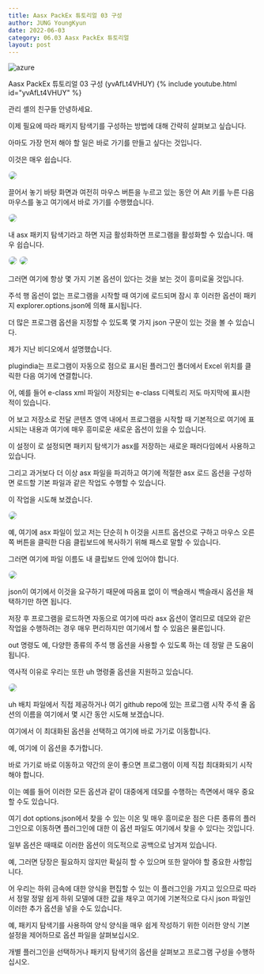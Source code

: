 ```yaml
---
title: Aasx PackEx 튜토리얼 03 구성
author: JUNG YoungKyun
date: 2022-06-03
category: 06.03 Aasx PackEx 튜토리얼
layout: post
---
```


![azure](https://img.shields.io/badge/aasx-2022.06.03-red.svg)

Aasx PackEx 튜토리얼 03 구성 (yvAfLt4VHUY)
{% include youtube.html id="yvAfLt4VHUY" %}

관리 셸의 친구들 안녕하세요. 

이제 필요에 따라 패키지 탐색기를 구성하는 방법에 대해 간략히 살펴보고 싶습니다. 

아마도 가장 먼저 해야 할 일은 바로 가기를 만들고 싶다는 것입니다. 

이것은 매우 쉽습니다. 

<img src="../images/aas/2022-06-03/20220607161909.png" style="border-radius: 10px; border: 1px solid #eaeaea;"/>

끌어서 놓기 바탕 화면과 여전히 마우스 버튼을 누르고 있는 동안 어 Alt 키를 누른 다음 마우스를 놓고 여기에서 바로 가기를 수행했습니다. 

<img src="../images/aas/2022-06-03/20220607162058.png" style="border-radius: 10px; border: 1px solid #eaeaea;"/>

내 asx 패키지 탐색기라고 하면 지금 활성화하면 프로그램을 활성화할 수 있습니다. 매우 쉽습니다. 

<img src="../images/aas/2022-06-03/20220607162211.png" style="border-radius: 10px; border: 1px solid #eaeaea;"/>

<img src="../images/aas/2022-06-03/20220607162309.png" style="border-radius: 10px; border: 1px solid #eaeaea;"/>

그러면 여기에 항상 몇 가지 기본 옵션이 있다는 것을 보는 것이 흥미로울 것입니다.

주석 행 옵션이 없는 프로그램을 시작할 때 여기에 로드되며 잠시 후 이러한 옵션이 패키지 explorer.options.json에 의해 표시됩니다.

더 많은 프로그램 옵션을 지정할 수 있도록 몇 가지 json 구문이 있는 것을 볼 수 있습니다. 

제가 지난 비디오에서 설명했습니다. 

plugindia는 프로그램이 자동으로 점으로 표시된 플러그인 폴더에서 Excel 위치를 클릭한 다음 여기에 연결합니다. 

어, 예를 들어 e-class xml 파일이 저장되는 e-class 디렉토리 저도 마지막에 표시한 적이 있습니다. 

어 보고 저장소로 전달 콘텐츠 영역 내에서 프로그램을 시작할 때 기본적으로 여기에 표시되는 내용과 여기에 매우 흥미로운 새로운 옵션이 있을 수 있습니다. 

이 설정이 로 설정되면 패키지 탐색기가 asx를 저장하는 새로운 패러다임에서 사용하고 있습니다. 

그리고 과거보다 더 이상 asx 파일을 파괴하고 여기에 적절한 asx 로드 옵션을 구성하면 로드할 기본 파일과 같은 작업도 수행할 수 있습니다. 

이 작업을 시도해 보겠습니다. 

<img src="../images/aas/2022-06-03/20220607163845.png" style="border-radius: 10px; border: 1px solid #eaeaea;"/>

예, 여기에 asx 파일이 있고 저는 단순히 h 이것을 시프트 옵션으로 구하고 마우스 오른쪽 버튼을 클릭한 다음 클립보드에 복사하기 위해 패스로 말할 수 있습니다. 

그러면 여기에 파일 이름도 내 클립보드 안에 있어야 합니다. 

<img src="../images/aas/2022-06-03/20220607163950.png" style="border-radius: 10px; border: 1px solid #eaeaea;"/>

json이 여기에서 이것을 요구하기 때문에 따옴표 없이 이 백슬래시 백슬래시 옵션을 채택하기만 하면 됩니다.

저장 후 프로그램을 로드하면 자동으로 여기에 따라 asx 옵션이 열리므로 데모와 같은 작업을 수행하려는 경우 매우 편리하지만 여기에서 할 수 있음은 물론입니다. 

out 명령도 예, 다양한 종류의 주석 행 옵션을 사용할 수 있도록 하는 데 정말 큰 도움이 됩니다. 

역사적 이유로 우리는 또한 uh 명령줄 옵션을 지원하고 있습니다. 

<img src="../images/aas/2022-06-03/20220607164114.png" style="border-radius: 10px; border: 1px solid #eaeaea;"/>

uh 배치 파일에서 직접 제공하거나 여기 github repo에 있는 프로그램 시작 주석 줄 옵션의 이름을 여기에서 몇 시간 동안 시도해 보겠습니다. 

여기에서 이 최대화된 옵션을 선택하고 여기에 바로 가기로 이동합니다. 

예, 여기에 이 ​​옵션을 추가합니다. 

바로 가기로 바로 이동하고 약간의 운이 좋으면 프로그램이 이제 직접 최대화되기 시작해야 합니다. 

이는 예를 들어 이러한 모든 옵션과 같이 대중에게 데모를 수행하는 측면에서 매우 중요할 수도 있습니다. 

여기 dot options.json에서 찾을 수 있는 이온 및 매우 흥미로운 점은 다른 종류의 플러그인으로 이동하면 플러그인에 대한 이 옵션 파일도 여기에서 찾을 수 있다는 것입니다. 

일부 옵션은 때때로 이러한 옵션이 의도적으로 공백으로 남겨져 있습니다. 

예, 그러면 당장은 필요하지 않지만 확실히 할 수 있으며 또한 알아야 할 중요한 사항입니다. 

어 우리는 하위 금속에 대한 양식을 편집할 수 있는 이 플러그인을 가지고 있으므로 따라서 정말 정말 쉽게 하위 모델에 대한 값을 채우고 
여기에 기본적으로 다시 json 파일인 이러한 추가 옵션을 넣을 수도 있습니다. 

예, 패키지 탐색기를 사용하여 양식 양식을 매우 쉽게 작성하기 위한 이러한 양식 기본 설정을 제어하므로 옵션 파일을 살펴보십시오. 

개별 플러그인을 선택하거나 패키지 탐색기의 옵션을 살펴보고 프로그램 구성을 수행하십시오.